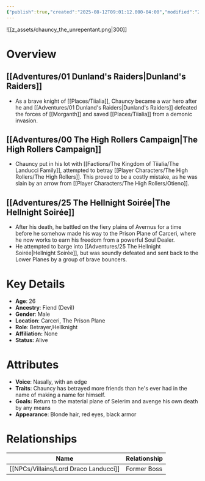 ```yaml
---
{"publish":true,"created":"2025-08-12T09:01:12.000-04:00","modified":"2025-10-17T10:13:38.142-04:00","cssclasses":""}
---
```


![[z_assets/chauncy_the_unrepentant.png|300]]

# Overview

## [[Adventures/01 Dunland's Raiders\|Dunland's Raiders]]
 - As a brave knight of [[Places/Tiialia]], Chauncy became a war hero after he and [[Adventures/01 Dunland's Raiders\|Dunland's Raiders]] defeated the forces of [[Morganth]] and saved [[Places/Tiialia]] from a demonic invasion.

## [[Adventures/00 The High Rollers Campaign\|The High Rollers Campaign]]
 - Chauncy put in his lot with [[Factions/The Kingdom of Tiialia/The Landucci Family]], attempted to betray [[Player Characters/The High Rollers/The High Rollers]]. This proved to be a costly mistake, as he was slain by an arrow from [[Player Characters/The High Rollers/Otieno]].

## [[Adventures/25 The Hellnight Soirée\|The Hellnight Soirée]]
 - After his death, he battled on the fiery plains of Avernus for a time before he somehow made his way to the Prison Plane of Carceri, where he now works to earn his freedom from a powerful Soul Dealer.
 - He attempted to barge into [[Adventures/25 The Hellnight Soirée\|Hellnight Soirée]], but was soundly defeated and sent back to the Lower Planes by a group of brave bouncers.

# Key Details
- **Age**: 26
- **Ancestry**: Fiend (Devil)
- **Gender**: Male
- **Location**: Carceri, The Prison Plane
- **Role**: Betrayer,Hellknight
- **Affiliation:** None
- **Status:** Alive

# Attributes
- **Voice**: Nasally, with an edge
- **Traits**: Chauncy has betrayed more friends than he's ever had in the name of making a name for himself.
- **Goals:** Return to the material plane of Selerim and avenge his own death by any means
- **Appearance**: Blonde hair, red eyes, black armor

# Relationships

| Name                    | Relationship |
| ----------------------- | ------------ |
| [[NPCs/Villains/Lord Draco Landucci]] | Former Boss  |

